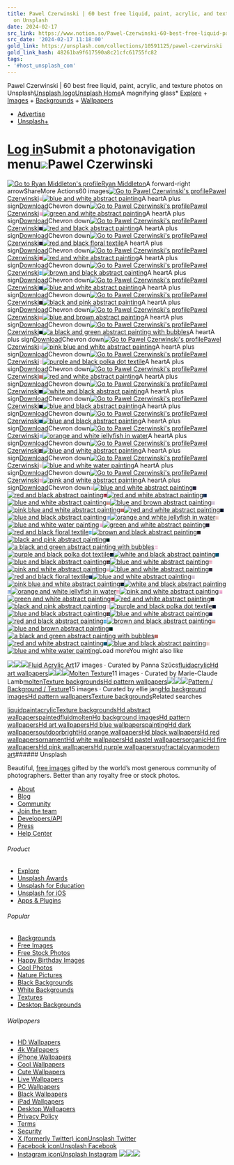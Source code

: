 ```yaml
---
title: Pawel Czerwinski | 60 best free liquid, paint, acrylic, and texture photos
  on Unsplash
date: 2024-02-17
src_link: https://www.notion.so/Pawel-Czerwinski-60-best-free-liquid-paint-acrylic-and-texture-photos-on-Unsplash-d96b00b95d4d45e19c4bcfad368bc898
src_date: '2024-02-17 11:18:00'
gold_link: https://unsplash.com/collections/10591125/pawel-czerwinski
gold_link_hash: 48261ba9f617590a8c21cfc61755fc82
tags:
- '#host_unsplash_com'
---
```



Pawel Czerwinski | 60 best free liquid, paint, acrylic, and texture photos on Unsplash[Unsplash logoUnsplash Home](/ "Home — Unsplash")A magnifying glass* [Explore](/explore)
	+ [Images](/images)
	+ [Backgrounds](/backgrounds)
	+ [Wallpapers](/wallpapers)
* [Advertise](/advertise)
* [Unsplash+](/plus)

[Log in](/login?referrer=%2Fcollections%2F10591125%2Fpawel-czerwinski)Submit a photonavigation menu![](https://images.unsplash.com/photo-1579792727435-27b17f6ae234?h=500&w=1600&auto=format&fit=crop&q=60&ixlib=rb-4.0.3)Pawel Czerwinski
================

[![Go to Ryan Middleton's profile](https://images.unsplash.com/profile-1633230320996-d7808aaa7a02image?bg=fff&crop=faces&h=32&w=32&auto=format&fit=crop&q=60&ixlib=rb-4.0.3)](/@ryansc0tt/collections)[Ryan Middleton](/@ryansc0tt/collections)A forward-right arrowShareMore Actions60 images[![Go to Pawel Czerwinski's profile](https://images.unsplash.com/profile-1592328433409-d9ce8a5333eaimage?bg=fff&crop=faces&h=32&w=32&auto=format&fit=crop&q=60&ixlib=rb-4.0.3)](/@pawel_czerwinski)[Pawel Czerwinski](/@pawel_czerwinski)[![](data:image/bmp;base64,Qk32BAAAAAAAADYAAAAoAAAACAAAAAgAAAABABgAAAAAAMAAAAATCwAAEwsAAAAAAAAAAAAAycLiwr3ksLHqnKPyjpv4jJz8j6H9kqb71MnNzMPTt7PgoKTtl6H1m6b3oq31prDz4dKy2Mq9wLjTqqrmpKrvrbPvtrvsu73p69qi4tKvzMHIt7Tes7bovcDox8fky8jh8OCn6Nmw18vEx8HXw8Lgycri0M/g1NDd8OO67N++4NbG1c/R0M7a0dHf1dTf2NTd7+TN7eLM597L39nO2dbW1tXd1tXg2Nbg7uTU7ePR6eDN49zN3NnU19bd1tbh2Nbh)![blue and white abstract painting](https://images.unsplash.com/photo-1579792727435-27b17f6ae234?q=80&w=1000&auto=format&fit=crop&ixlib=rb-4.0.3&ixid=M3wxMjA3fDB8MHxjb2xsZWN0aW9uLXBhZ2V8MXwxMDU5MTEyNXx8ZW58MHx8fHx8)](/photos/blue-and-white-abstract-painting-jbSd3DCS_ig "blue and white abstract painting")A heartA plus sign[Download](https://unsplash.com/photos/jbSd3DCS_ig/download?force=true "Download this image")Chevron down[![Go to Pawel Czerwinski's profile](https://images.unsplash.com/profile-1592328433409-d9ce8a5333eaimage?bg=fff&crop=faces&h=32&w=32&auto=format&fit=crop&q=60&ixlib=rb-4.0.3)](/@pawel_czerwinski)[Pawel Czerwinski](/@pawel_czerwinski)[![](data:image/bmp;base64,Qk32BAAAAAAAADYAAAAoAAAACAAAAAgAAAABABgAAAAAAMAAAAATCwAAEwsAAAAAAAAAAAAA5M764Mf117brzaflyaPnyabpzKjlzqXb5tP84sv32bfsz6XlyqDmyqTpzKfnzqTg6dj+5c7527ju0aTmzJ7nzKPqzqfrzqXn69r/59H73brx06bpz6Hpz6bt0Krv0Kjt69j/59D73r3z1azt0qjt0q7x07Hy0q/x69T+58773r/11rTx1LLy1bb11rj11rbz6s/85sv63sH217r11rr217342b732bv06c385sr63sL317321r332MD52sD42r30)![green and white abstract painting](https://images.unsplash.com/photo-1579792752798-88d19b32c7bd?q=80&w=1000&auto=format&fit=crop&ixlib=rb-4.0.3&ixid=M3wxMjA3fDB8MHxjb2xsZWN0aW9uLXBhZ2V8MnwxMDU5MTEyNXx8ZW58MHx8fHx8)](/photos/green-and-white-abstract-painting-wH-9lK1Re2s "green and white abstract painting")A heartA plus sign[Download](https://unsplash.com/photos/wH-9lK1Re2s/download?ixid=M3wxMjA3fDB8MXxjb2xsZWN0aW9ufDJ8MTA1OTExMjV8fHx8fDJ8fDE3MTU1MTQxOTd8&force=true "Download this image")Chevron down[![Go to Pawel Czerwinski's profile](https://images.unsplash.com/profile-1592328433409-d9ce8a5333eaimage?bg=fff&crop=faces&h=32&w=32&auto=format&fit=crop&q=60&ixlib=rb-4.0.3)](/@pawel_czerwinski)[Pawel Czerwinski](/@pawel_czerwinski)[![](data:image/bmp;base64,Qk32BAAAAAAAADYAAAAoAAAACAAAAAgAAAABABgAAAAAAMAAAAATCwAAEwsAAAAAAAAAAAAAUy8rUjAvUDE2TTA5SS41RiouRSknRSomTywmTy0pTy8wTC81Ryw1RCkxQykqRiskSyggSyoiTC0oSS0wRSs1QSg1QiguRiskSCYeSCcdSCogRiopQik0Pyc4QSgyRSolRyYhRycdRScZQicjPyczPic6QCg2RCooSSgnRyciQiUXPiQfPSUxPyc7QSg5QiktSystSCgmQCQYOyEcOyQvPyc7QSk7QSgwTCwvSCkoPyMYOSAbOyMvQCg7Qik7QCcx)![red and black abstract painting](https://images.unsplash.com/photo-1579792762757-899b4d2aaa41?q=80&w=1000&auto=format&fit=crop&ixlib=rb-4.0.3&ixid=M3wxMjA3fDB8MHxjb2xsZWN0aW9uLXBhZ2V8M3wxMDU5MTEyNXx8ZW58MHx8fHx8)](/photos/red-and-black-abstract-painting-sfs4Dr8R4o8 "red and black abstract painting")A heartA plus sign[Download](https://unsplash.com/photos/sfs4Dr8R4o8/download?ixid=M3wxMjA3fDB8MXxjb2xsZWN0aW9ufDN8MTA1OTExMjV8fHx8fDJ8fDE3MTU1MTQxOTd8&force=true "Download this image")Chevron down[![Go to Pawel Czerwinski's profile](https://images.unsplash.com/profile-1592328433409-d9ce8a5333eaimage?bg=fff&crop=faces&h=32&w=32&auto=format&fit=crop&q=60&ixlib=rb-4.0.3)](/@pawel_czerwinski)[Pawel Czerwinski](/@pawel_czerwinski)[![](data:image/bmp;base64,Qk32BAAAAAAAADYAAAAoAAAACAAAAAgAAAABABgAAAAAAMAAAAATCwAAEwsAAAAAAAAAAAAAQSkkPygkPCYmOiUqOycuPCkxPSkxPigwQysqQiopPygoPScpPSkuPyoyQCszPyoyRSwvRCstQSoqQCkqQCouQSwzQSw1QCs0RS0yRCwwQiorQCoqQCsvQSw0QSw2QCs1QysyQiswQCksPikrPikwPys1Pys3Pio2QCkvPygtPCcsOiYtOicxOyg1Oyg2Oyg1PScrPCYrOCQrNiMuNSQyNyU1OCY1OCY0PCYqOiUqNyMrNCIuMyMyNSQ1NiU1NyUz)![red and black floral textile](https://images.unsplash.com/photo-1580508187276-79074263deb6?q=80&w=1000&auto=format&fit=crop&ixlib=rb-4.0.3&ixid=M3wxMjA3fDB8MHxjb2xsZWN0aW9uLXBhZ2V8NHwxMDU5MTEyNXx8ZW58MHx8fHx8)](/photos/red-and-black-floral-textile-SfkW7ufV6yo "red and black floral textile")A heartA plus sign[Download](https://unsplash.com/photos/SfkW7ufV6yo/download?ixid=M3wxMjA3fDB8MXxjb2xsZWN0aW9ufDR8MTA1OTExMjV8fHx8fDJ8fDE3MTU1MTQxOTd8&force=true "Download this image")Chevron down[![Go to Pawel Czerwinski's profile](https://images.unsplash.com/profile-1592328433409-d9ce8a5333eaimage?bg=fff&crop=faces&h=32&w=32&auto=format&fit=crop&q=60&ixlib=rb-4.0.3)](/@pawel_czerwinski)[Pawel Czerwinski](/@pawel_czerwinski)[![](data:image/bmp;base64,Qk32BAAAAAAAADYAAAAoAAAACAAAAAgAAAABABgAAAAAAMAAAAATCwAAEwsAAAAAAAAAAAAAfXC4eWq3b121ZVKyZFKyaVm1cF+7dGLBhHe4fnC3b2CzYlKwYVKxaVu1cWG7dWLAiXy5gXS2bmCxXU+tXE+vZ1q0cWG5dGG9in25gXS1al2uVUmpVEmqYVawbF21b1y4hXe5e261YlarSj6kSD6jV02oY1WuZlSye2y5cWK0WEqpPS+eOi6bSj6fVkimWEercWC5Z1e0Tj2oMR2aLBmUPS6XSTqfSzulbFq5Y1G0SjinLBKZJguSNyaUQzScRTaj)![red and white abstract painting](https://images.unsplash.com/photo-1580508198567-bf87adb89c9c?q=80&w=1000&auto=format&fit=crop&ixlib=rb-4.0.3&ixid=M3wxMjA3fDB8MHxjb2xsZWN0aW9uLXBhZ2V8NXwxMDU5MTEyNXx8ZW58MHx8fHx8)](/photos/red-and-white-abstract-painting-yGHAdvBkBRA "red and white abstract painting")A heartA plus sign[Download](https://unsplash.com/photos/yGHAdvBkBRA/download?ixid=M3wxMjA3fDB8MXxjb2xsZWN0aW9ufDV8MTA1OTExMjV8fHx8fDJ8fDE3MTU1MTQxOTd8&force=true "Download this image")Chevron down[![Go to Pawel Czerwinski's profile](https://images.unsplash.com/profile-1592328433409-d9ce8a5333eaimage?bg=fff&crop=faces&h=32&w=32&auto=format&fit=crop&q=60&ixlib=rb-4.0.3)](/@pawel_czerwinski)[Pawel Czerwinski](/@pawel_czerwinski)[![](data:image/bmp;base64,Qk32BAAAAAAAADYAAAAoAAAACAAAAAgAAAABABgAAAAAAMAAAAATCwAAEwsAAAAAAAAAAAAA36lN3qdA3KMX3aUA4a065bll6MKA6MiO4bRu4LJm37BW37FP47hh58N96cyV6tKj5L+G476B4bx24r1w5cN86cyS7NWn7Nu25sWS5cSN48GD5MJ+58iH69Gb7dqw7t++6MSP58KK5L9+5L9558WD68+Y7tit7t286b+B57x65LZs47Zl5r1y68iL7dGi7taw6bhv57Rm461R4qtH5bRc6sF77cqU7c6i6bVn57Fc46hC4qc05bBQ6r1z7ceN7cub)![brown and black abstract painting](https://images.unsplash.com/photo-1580508256936-6dff3a9978fc?q=80&w=1000&auto=format&fit=crop&ixlib=rb-4.0.3&ixid=M3wxMjA3fDB8MHxjb2xsZWN0aW9uLXBhZ2V8NnwxMDU5MTEyNXx8ZW58MHx8fHx8)](/photos/brown-and-black-abstract-painting-LeMgiLA4w-0 "brown and black abstract painting")A heartA plus sign[Download](https://unsplash.com/photos/LeMgiLA4w-0/download?ixid=M3wxMjA3fDB8MXxjb2xsZWN0aW9ufDZ8MTA1OTExMjV8fHx8fDJ8fDE3MTU1MTQxOTd8&force=true "Download this image")Chevron down[![Go to Pawel Czerwinski's profile](https://images.unsplash.com/profile-1592328433409-d9ce8a5333eaimage?bg=fff&crop=faces&h=32&w=32&auto=format&fit=crop&q=60&ixlib=rb-4.0.3)](/@pawel_czerwinski)[Pawel Czerwinski](/@pawel_czerwinski)[![](data:image/bmp;base64,Qk32BAAAAAAAADYAAAAoAAAACAAAAAgAAAABABgAAAAAAMAAAAATCwAAEwsAAAAAAAAAAAAAXDMOXzcXZDwhYzwiXDQWVCoAUykAWTATXTQPYDgXZT0hZT0hXjUWVisAVCoAWTATXjQRYTgYZj0hZj0iYDYXWC0DVisBWjETXTQSYDgZZj0hZz4iYTcZWS8IVywGWTETWzMTXjcZZD0hZj4jYTgbWjANVy0KWDATVzETWzUZYTshZD0jYDgdWTASVi0NVy8TVDATWDQZXzoiYjwkXjgeWDAVVS0PVi4TUy8TVzMZXjoiYTwkXTcfWDAVVC0QVS4T)![blue and white abstract painting](https://images.unsplash.com/photo-1581084121296-8b65c4f80452?q=80&w=1000&auto=format&fit=crop&ixlib=rb-4.0.3&ixid=M3wxMjA3fDB8MHxjb2xsZWN0aW9uLXBhZ2V8N3wxMDU5MTEyNXx8ZW58MHx8fHx8)](/photos/blue-and-white-abstract-painting-4x3VAM19wDA "blue and white abstract painting")A heartA plus sign[Download](https://unsplash.com/photos/4x3VAM19wDA/download?ixid=M3wxMjA3fDB8MXxjb2xsZWN0aW9ufDd8MTA1OTExMjV8fHx8fDJ8fDE3MTU1MTQxOTd8&force=true "Download this image")Chevron down[![Go to Pawel Czerwinski's profile](https://images.unsplash.com/profile-1592328433409-d9ce8a5333eaimage?bg=fff&crop=faces&h=32&w=32&auto=format&fit=crop&q=60&ixlib=rb-4.0.3)](/@pawel_czerwinski)[Pawel Czerwinski](/@pawel_czerwinski)[![](data:image/bmp;base64,Qk32BAAAAAAAADYAAAAoAAAACAAAAAgAAAABABgAAAAAAMAAAAATCwAAEwsAAAAAAAAAAAAAIh4iJyMmLysuMSwxLCcuIx8nHx0iIiIiJiImKiYpMSwvMy4yLyoxKCQsJiMoKCcoKSYqLCksMi4wNC8zMSsyLScwKyguLiwtKicrLCksMS0vMi0xMCoxLScwLiowMTAwJyQoKScpLSorLSksKyYsKSQsLSkuMjEwIR8jJCEkJyUlJiQkIh4jIR0jKCUoMTAuGxkcHRweIR8fHx0dFxYYFhUYIyEiMC4sFxYZGxkbHh0dGxsaERISEBESIB8fLy0r)![black and pink abstract painting](https://images.unsplash.com/photo-1581084349663-7ab88c58d362?q=80&w=1000&auto=format&fit=crop&ixlib=rb-4.0.3&ixid=M3wxMjA3fDB8MHxjb2xsZWN0aW9uLXBhZ2V8OHwxMDU5MTEyNXx8ZW58MHx8fHx8)](/photos/black-and-pink-abstract-painting-f_sUgtC7lV0 "black and pink abstract painting")A heartA plus sign[Download](https://unsplash.com/photos/f_sUgtC7lV0/download?ixid=M3wxMjA3fDB8MXxjb2xsZWN0aW9ufDh8MTA1OTExMjV8fHx8fDJ8fDE3MTU1MTQxOTd8&force=true "Download this image")Chevron down[![Go to Pawel Czerwinski's profile](https://images.unsplash.com/profile-1592328433409-d9ce8a5333eaimage?bg=fff&crop=faces&h=32&w=32&auto=format&fit=crop&q=60&ixlib=rb-4.0.3)](/@pawel_czerwinski)[Pawel Czerwinski](/@pawel_czerwinski)[![](data:image/bmp;base64,Qk32BAAAAAAAADYAAAAoAAAACAAAAAgAAAABABgAAAAAAMAAAAATCwAAEwsAAAAAAAAAAAAAYXnaZHvZbIHWdonTf4/SgpHTgI7Ue4nVXXnhZH7fc4jbf5HYhZXYhZTZg5HZgY/ZXnznaoTkf5LejZzakZ3ajprcjJfcjZjbaoPneIzkkJ3coKjWo6fVnqLXm6DZnKLZfY3hi5bcpKjStLLIt7HFsavJranPrq3SkJfVnZ/QtbDCxbqzybqtxLSyv7O+vrbInp7KqqbEwbay0cCe1cCU0Luby7muyby+o6DFrqi+xbis1cGV2cKJ1b2Rz7unzL66)![blue and brown abstract painting](https://images.unsplash.com/photo-1581084337373-9913699f9e7e?q=80&w=1000&auto=format&fit=crop&ixlib=rb-4.0.3&ixid=M3wxMjA3fDB8MHxjb2xsZWN0aW9uLXBhZ2V8OXwxMDU5MTEyNXx8ZW58MHx8fHx8)](/photos/blue-and-brown-abstract-painting-VZJJbJX1qc0 "blue and brown abstract painting")A heartA plus sign[Download](https://unsplash.com/photos/VZJJbJX1qc0/download?ixid=M3wxMjA3fDB8MXxjb2xsZWN0aW9ufDl8MTA1OTExMjV8fHx8fDJ8fDE3MTU1MTQxOTd8&force=true "Download this image")Chevron down[![Go to Pawel Czerwinski's profile](https://images.unsplash.com/profile-1592328433409-d9ce8a5333eaimage?bg=fff&crop=faces&h=32&w=32&auto=format&fit=crop&q=60&ixlib=rb-4.0.3)](/@pawel_czerwinski)[Pawel Czerwinski](/@pawel_czerwinski)[![](data:image/bmp;base64,Qk32BAAAAAAAADYAAAAoAAAACAAAAAgAAAABABgAAAAAAMAAAAATCwAAEwsAAAAAAAAAAAAAOz8ROj4RNjoQMDUOKC8KJCwIJS0JKTAMMzUPMTMOLC8NJikLHyQHGyIGHCMHHyYLKCgLJiULHyAJGBkGExYDEhYDExgGFBkIIiAIHx0HGBcFERABDg8AERMBFBcFFhkHJiYHJCQGICADGxwAGRwAHB8BICQFJCcIMDIILzEHLTAFKi0CJysBKC0DLjIHMzgKODwJODwINzsHNDkFMTYEMTcFNz0IPkMLOz8JOz8JOj8INz0GNDoFNDsGOkAJQUcM)![a black and green abstract painting with bubbles](https://images.unsplash.com/photo-1581985377113-230c76371627?q=80&w=1000&auto=format&fit=crop&ixlib=rb-4.0.3&ixid=M3wxMjA3fDB8MHxjb2xsZWN0aW9uLXBhZ2V8MTB8MTA1OTExMjV8fGVufDB8fHx8fA%3D%3D)](/photos/a-black-and-green-abstract-painting-with-bubbles-XaiP_NLrtoM "a black and green abstract painting with bubbles")A heartA plus sign[Download](https://unsplash.com/photos/XaiP_NLrtoM/download?ixid=M3wxMjA3fDB8MXxjb2xsZWN0aW9ufDEwfDEwNTkxMTI1fHx8fHwyfHwxNzE1NTE0MTk3fA&force=true "Download this image")Chevron down[![Go to Pawel Czerwinski's profile](https://images.unsplash.com/profile-1592328433409-d9ce8a5333eaimage?bg=fff&crop=faces&h=32&w=32&auto=format&fit=crop&q=60&ixlib=rb-4.0.3)](/@pawel_czerwinski)[Pawel Czerwinski](/@pawel_czerwinski)[![](data:image/bmp;base64,Qk32BAAAAAAAADYAAAAoAAAACAAAAAgAAAABABgAAAAAAMAAAAATCwAAEwsAAAAAAAAAAAAA4crS3sfP2b/K1LrI07rK1r/Q2sTT3cbU4crT38fR2cLN1LzL07vN1r7R2sTV3snX4crU38jT2sTR1b/Q1LzQ1r7T28XX38za4crV38nV2sfU1sLT1L7T18DV28fZ4M/d4MrW38rW2sjV1sXU1cHU2MLW3Mna4NHe4MzY3svX2snW18bU1sXU2MbX3cva4NHd383Z3czY2snV18fU18fU2cnX3c3a4NHc383Z3czY2snV18fT18jU2crW3c7a4NHc)![pink blue and white abstract painting](https://images.unsplash.com/photo-1581985497057-c749e6261a6d?q=80&w=1000&auto=format&fit=crop&ixlib=rb-4.0.3&ixid=M3wxMjA3fDB8MHxjb2xsZWN0aW9uLXBhZ2V8MTF8MTA1OTExMjV8fGVufDB8fHx8fA%3D%3D)](/photos/pink-blue-and-white-abstract-painting-s6Nn0Q_ARWs "pink blue and white abstract painting")A heartA plus sign[Download](https://unsplash.com/photos/s6Nn0Q_ARWs/download?ixid=M3wxMjA3fDB8MXxjb2xsZWN0aW9ufDExfDEwNTkxMTI1fHx8fHwyfHwxNzE1NTE0MTk3fA&force=true "Download this image")Chevron down[![Go to Pawel Czerwinski's profile](https://images.unsplash.com/profile-1592328433409-d9ce8a5333eaimage?bg=fff&crop=faces&h=32&w=32&auto=format&fit=crop&q=60&ixlib=rb-4.0.3)](/@pawel_czerwinski)[Pawel Czerwinski](/@pawel_czerwinski)[![](data:image/bmp;base64,Qk32BAAAAAAAADYAAAAoAAAACAAAAAgAAAABABgAAAAAAMAAAAATCwAAEwsAAAAAAAAAAAAA79b868/647743LH227H237n347745b/48+T8797659H44cf24Mb25Mz36NL46tP49vD88+z77OL45tr25tr26d/37eP47+X4+PT89fH77un46eP26OT27Oj38Oz48u359u398+r77OP559/35+H26+b47un58On58d797tr86NP549D349T359r46tz57Nv67c396sn848H637/438X348z45s756Mv668b+6ML84rr63bf43r744cb45cf55sP6)![purple and black polka dot textile](https://images.unsplash.com/photo-1582721679043-5cb06f0478a7?q=80&w=1000&auto=format&fit=crop&ixlib=rb-4.0.3&ixid=M3wxMjA3fDB8MHxjb2xsZWN0aW9uLXBhZ2V8MTJ8MTA1OTExMjV8fGVufDB8fHx8fA%3D%3D)](/photos/purple-and-black-polka-dot-textile-G6JJR0TO9Vg "purple and black polka dot textile")A heartA plus sign[Download](https://unsplash.com/photos/G6JJR0TO9Vg/download?ixid=M3wxMjA3fDB8MXxjb2xsZWN0aW9ufDEyfDEwNTkxMTI1fHx8fHwyfHwxNzE1NTE0MTk3fA&force=true "Download this image")Chevron down[![Go to Pawel Czerwinski's profile](https://images.unsplash.com/profile-1592328433409-d9ce8a5333eaimage?bg=fff&crop=faces&h=32&w=32&auto=format&fit=crop&q=60&ixlib=rb-4.0.3)](/@pawel_czerwinski)[Pawel Czerwinski](/@pawel_czerwinski)[![](data:image/bmp;base64,Qk32BAAAAAAAADYAAAAoAAAACAAAAAgAAAABABgAAAAAAMAAAAATCwAAEwsAAAAAAAAAAAAAXFmsYF+uam+ydoC2fom2eoSyZm6rRUujXVuxX1+zZWq3cHq7eoW8eIK5Zm6zRUusXly1XV63X2W7anPAdYDCd4G/Zm+6Rk21Xl63XF25XGK9Zm/Cc33Edn/DZ2+/SE+7XV60XF62XGK7Zm+/c3zCdX7BZ2+/SlK8XF2vXF6xYGW1anK6dX68dn+8Z3C7TFW6WlyqXF+sY2mwb3a0eIC2d3+3Z3C3Tle3WVuoXF+pZWqucXiyeYG0d3+0aHC1T1i1)![red and white abstract painting](https://images.unsplash.com/photo-1582721701447-139046b142ad?q=80&w=1000&auto=format&fit=crop&ixlib=rb-4.0.3&ixid=M3wxMjA3fDB8MHxjb2xsZWN0aW9uLXBhZ2V8MTN8MTA1OTExMjV8fGVufDB8fHx8fA%3D%3D)](/photos/red-and-white-abstract-painting-2Sph8IbCgnU "red and white abstract painting")A heartA plus sign[Download](https://unsplash.com/photos/2Sph8IbCgnU/download?ixid=M3wxMjA3fDB8MXxjb2xsZWN0aW9ufDEzfDEwNTkxMTI1fHx8fHwyfHwxNzE1NTE0MTk3fA&force=true "Download this image")Chevron down[![Go to Pawel Czerwinski's profile](https://images.unsplash.com/profile-1592328433409-d9ce8a5333eaimage?bg=fff&crop=faces&h=32&w=32&auto=format&fit=crop&q=60&ixlib=rb-4.0.3)](/@pawel_czerwinski)[Pawel Czerwinski](/@pawel_czerwinski)[![](data:image/bmp;base64,Qk32BAAAAAAAADYAAAAoAAAACAAAAAgAAAABABgAAAAAAMAAAAATCwAAEwsAAAAAAAAAAAAAMR8QLx8QLx8ROyYSTTEUXTwZZkQfaUkkNyUSMyMSLiASOScTTjQVX0AaZkYgZkgkOykTNCUTKx8RNSYSTTYVX0IbZEYgYUUjOSgSMSQRIxwPLSIPRzMTWT8ZXUIeWD4hLiIOJR0NEhQKHxoJOyoOTTYVUDgZSjQcFhMHCA4FAAIAAAoAJhoEOCUMPCgSNyUVAAAAAAAAAAAAAAAAAAAAHQkAJBEJIxQNAAAAAAAAAAAAAAAAAAAAAgAAFAADFwcK)![white and black abstract painting](https://images.unsplash.com/photo-1582721719415-672dab4c1640?q=80&w=1000&auto=format&fit=crop&ixlib=rb-4.0.3&ixid=M3wxMjA3fDB8MHxjb2xsZWN0aW9uLXBhZ2V8MTR8MTA1OTExMjV8fGVufDB8fHx8fA%3D%3D)](/photos/white-and-black-abstract-painting-U8mPEXC-l2E "white and black abstract painting")A heartA plus sign[Download](https://unsplash.com/photos/U8mPEXC-l2E/download?ixid=M3wxMjA3fDB8MXxjb2xsZWN0aW9ufDE0fDEwNTkxMTI1fHx8fHwyfHwxNzE1NTE0MTk3fA&force=true "Download this image")Chevron down[![Go to Pawel Czerwinski's profile](https://images.unsplash.com/profile-1592328433409-d9ce8a5333eaimage?bg=fff&crop=faces&h=32&w=32&auto=format&fit=crop&q=60&ixlib=rb-4.0.3)](/@pawel_czerwinski)[Pawel Czerwinski](/@pawel_czerwinski)[![](data:image/bmp;base64,Qk32BAAAAAAAADYAAAAoAAAACAAAAAgAAAABABgAAAAAAMAAAAATCwAAEwsAAAAAAAAAAAAAEgkADAcAAAMABgMAGAgAIw0AJQ8AIQ8AFwoAFAgAEAYAFgcAIgsALBAAMBMALxQAHAoAGwkAGggAIAoAKg4AMxMAOBYBOhgBIAsAHwoAHwoAJQwALhAANxUBPBgBPhkCIQwAIAsAIAoAJAwALRAANhQBOhcBOxgCIQwAHwsAHAoAIAsAKQ4AMRIBMxQBMhUAIA0BHQsAGAkAGgkAJAwAKxABKxEBJhAAIA0BHAsAFQkAFwgAIQwAKA8BJxAAIA8A)![blue and black abstract painting](https://images.unsplash.com/photo-1583443965608-57b6bc3198e7?q=80&w=1000&auto=format&fit=crop&ixlib=rb-4.0.3&ixid=M3wxMjA3fDB8MHxjb2xsZWN0aW9uLXBhZ2V8MTV8MTA1OTExMjV8fGVufDB8fHx8fA%3D%3D)](/photos/blue-and-black-abstract-painting-bzl3zUsMb7c "blue and black abstract painting")A heartA plus sign[Download](https://unsplash.com/photos/bzl3zUsMb7c/download?ixid=M3wxMjA3fDB8MXxjb2xsZWN0aW9ufDE1fDEwNTkxMTI1fHx8fHwyfHwxNzE1NTE0MTk3fA&force=true "Download this image")Chevron down[![Go to Pawel Czerwinski's profile](https://images.unsplash.com/profile-1592328433409-d9ce8a5333eaimage?bg=fff&crop=faces&h=32&w=32&auto=format&fit=crop&q=60&ixlib=rb-4.0.3)](/@pawel_czerwinski)[Pawel Czerwinski](/@pawel_czerwinski)[![](data:image/bmp;base64,Qk32BAAAAAAAADYAAAAoAAAACAAAAAgAAAABABgAAAAAAMAAAAATCwAAEwsAAAAAAAAAAAAAjG0Qh2oVemEda1ciY1EjaFMhdVsdgGIahWgMgGQPc1oVaVMaalMcc1gceFwbelwafmEFeFwGbFMIaU8MclYRe1wVelwYcVUZeFsAdFcAbVAAblAAeFcCflwNd1cUZksXd1kAdlgAdlUAeFYAe1gAeFcHbE8PWkITeVoBfVwAg14AhF4AfFgAbE0GW0ILUDoNfV0Gg2AGjmYFjGQGe1cHX0MHSTUHSTQGfl4IhmIIkWkJj2YKelYKWD4IQS4GRjID)![blue and black abstract painting](https://images.unsplash.com/photo-1583444058189-275f9039e32d?q=80&w=1000&auto=format&fit=crop&ixlib=rb-4.0.3&ixid=M3wxMjA3fDB8MHxjb2xsZWN0aW9uLXBhZ2V8MTZ8MTA1OTExMjV8fGVufDB8fHx8fA%3D%3D)](/photos/blue-and-black-abstract-painting-SrQqwr2Z5No "blue and black abstract painting")A heartA plus sign[Download](https://unsplash.com/photos/SrQqwr2Z5No/download?ixid=M3wxMjA3fDB8MXxjb2xsZWN0aW9ufDE2fDEwNTkxMTI1fHx8fHwyfHwxNzE1NTE0MTk3fA&force=true "Download this image")Chevron down[![Go to Pawel Czerwinski's profile](https://images.unsplash.com/profile-1592328433409-d9ce8a5333eaimage?bg=fff&crop=faces&h=32&w=32&auto=format&fit=crop&q=60&ixlib=rb-4.0.3)](/@pawel_czerwinski)[Pawel Czerwinski](/@pawel_czerwinski)[![](data:image/bmp;base64,Qk32BAAAAAAAADYAAAAoAAAACAAAAAgAAAABABgAAAAAAMAAAAATCwAAEwsAAAAAAAAAAAAA6My/6Mi257+j57uW6L6b6cao6syw6s2x7dTG7NC+6sWs6r6b676Z7MWi7cur7c6w79zP7tfH7Mu068Cf7L2V7sKZ78ml782u7eDY7NrQ6sy66b2f6riP7L2R7sSe7sqp5N7g5NfW48e747ea5bGH57aL6b6Y6sSi19fm2NDa2b242q2S3Kl/3rCH4biU47ybytDqzMjbz7S006SJ1aF516qG2rKT3bWVxc3rx8TczLGzz6CG0p531KiG17CS27OS)![orange and white jellyfish in water](https://images.unsplash.com/photo-1583444124847-727ab759271f?q=80&w=1000&auto=format&fit=crop&ixlib=rb-4.0.3&ixid=M3wxMjA3fDB8MHxjb2xsZWN0aW9uLXBhZ2V8MTd8MTA1OTExMjV8fGVufDB8fHx8fA%3D%3D)](/photos/orange-and-white-jellyfish-in-water-9wAj7tkzdH4 "orange and white jellyfish in water")A heartA plus sign[Download](https://unsplash.com/photos/9wAj7tkzdH4/download?ixid=M3wxMjA3fDB8MXxjb2xsZWN0aW9ufDE3fDEwNTkxMTI1fHx8fHwyfHwxNzE1NTE0MTk3fA&force=true "Download this image")Chevron down[![Go to Pawel Czerwinski's profile](https://images.unsplash.com/profile-1592328433409-d9ce8a5333eaimage?bg=fff&crop=faces&h=32&w=32&auto=format&fit=crop&q=60&ixlib=rb-4.0.3)](/@pawel_czerwinski)[Pawel Czerwinski](/@pawel_czerwinski)[![](data:image/bmp;base64,Qk32BAAAAAAAADYAAAAoAAAACAAAAAgAAAABABgAAAAAAMAAAAATCwAAEwsAAAAAAAAAAAAACwAAAAAKACBJMzhXVUdKZE0jXUkARUEGMRYAKx4yKzFZSUhoaFpfeGNJdGI4YVo7RC0uPzBHPj1nV1R1dmlxiHRghXRUdW1TSzQ+RTVRQkBtWlZ7em13jHppi3tefHNbRi9CPjBSNjhqTk52cGVyhHJkg3NYdGxWNh89KB5MCiRhMDpqWVFjb15Sbl9EXlhDGwA2AABDAABVABtbOjVPVUI3VEMjPjwlAAAyAAA+AABQAABTJSNFRzInRjMAKisI)![blue and white abstract painting](https://images.unsplash.com/photo-1583444158028-30e0ec557cac?q=80&w=1000&auto=format&fit=crop&ixlib=rb-4.0.3&ixid=M3wxMjA3fDB8MHxjb2xsZWN0aW9uLXBhZ2V8MTh8MTA1OTExMjV8fGVufDB8fHx8fA%3D%3D)](/photos/blue-and-white-abstract-painting-l2daXNo7LNQ "blue and white abstract painting")A heartA plus sign[Download](https://unsplash.com/photos/l2daXNo7LNQ/download?ixid=M3wxMjA3fDB8MXxjb2xsZWN0aW9ufDE4fDEwNTkxMTI1fHx8fHwyfHwxNzE1NTE0MTk3fA&force=true "Download this image")Chevron down[![Go to Pawel Czerwinski's profile](https://images.unsplash.com/profile-1592328433409-d9ce8a5333eaimage?bg=fff&crop=faces&h=32&w=32&auto=format&fit=crop&q=60&ixlib=rb-4.0.3)](/@pawel_czerwinski)[Pawel Czerwinski](/@pawel_czerwinski)[![](data:image/bmp;base64,Qk32BAAAAAAAADYAAAAoAAAACAAAAAgAAAABABgAAAAAAMAAAAATCwAAEwsAAAAAAAAAAAAAyc/pxcvpvcTpvsTpyM7q0tft0djyydP30NTpys/pwMbovcTmxszl0tbn1trt09jz1tjr0NPqw8nnvsTjxcrg0tXi29zo3d7v19ns0dTqxsrmwMXhxcre0tXg3d7n4uLt0tbtztLrx8vnw8jjyM3i0tbl3N7q4uPwyc/tyM3sxsvox8vmzNHo09js2d7x3OH0wMjuwcjsxcrpys7pz9Tt09rz1d331t75vMbuvsbsxMnqy8/r0Nbw09v209361N37)![blue and white water painting](https://images.unsplash.com/photo-1584303433715-30a5c6bd1af2?q=80&w=1000&auto=format&fit=crop&ixlib=rb-4.0.3&ixid=M3wxMjA3fDB8MHxjb2xsZWN0aW9uLXBhZ2V8MTl8MTA1OTExMjV8fGVufDB8fHx8fA%3D%3D)](/photos/blue-and-white-water-painting-w02nJUeobNQ "blue and white water painting")A heartA plus sign[Download](https://unsplash.com/photos/w02nJUeobNQ/download?ixid=M3wxMjA3fDB8MXxjb2xsZWN0aW9ufDE5fDEwNTkxMTI1fHx8fHwyfHwxNzE1NTE0MTk3fA&force=true "Download this image")Chevron down[![Go to Pawel Czerwinski's profile](https://images.unsplash.com/profile-1592328433409-d9ce8a5333eaimage?bg=fff&crop=faces&h=32&w=32&auto=format&fit=crop&q=60&ixlib=rb-4.0.3)](/@pawel_czerwinski)[Pawel Czerwinski](/@pawel_czerwinski)[![](data:image/bmp;base64,Qk32BAAAAAAAADYAAAAoAAAACAAAAAgAAAABABgAAAAAAMAAAAATCwAAEwsAAAAAAAAAAAAA0cL20MD2zb32zLv3zbz3z7/20cTx08ft1cjv1Mbu0cPuz8Dvz8Dw0cPv1Mjr1svm2Mzn18rm1Mbm0cPo0cPp0sbo1crk2M7e1snk1cjk0sPkz8Dlz8Hm0sTk1cng183azr/pzL3pybnoyLfpyrnozr7m0cPh0sbcwa3zwKvzvafyvqjxw63vyLXsy7rny7vitZz8tJr8spf7tJn5vKL2w6zyxbHsxLHosJT/r5L/rY/+sJP8uZ75wan0w67vwa3q)![pink and white abstract painting](https://images.unsplash.com/photo-1584303491647-1ee0c6feda18?q=80&w=1000&auto=format&fit=crop&ixlib=rb-4.0.3&ixid=M3wxMjA3fDB8MHxjb2xsZWN0aW9uLXBhZ2V8MjB8MTA1OTExMjV8fGVufDB8fHx8fA%3D%3D)](/photos/pink-and-white-abstract-painting-_pWxhp7UHmM "pink and white abstract painting")A heartA plus sign[Download](https://unsplash.com/photos/_pWxhp7UHmM/download?ixid=M3wxMjA3fDB8MXxjb2xsZWN0aW9ufDIwfDEwNTkxMTI1fHx8fHwyfHwxNzE1NTE0MTk3fA&force=true "Download this image")Chevron down[![](data:image/bmp;base64,Qk32BAAAAAAAADYAAAAoAAAACAAAAAgAAAABABgAAAAAAMAAAAATCwAAEwsAAAAAAAAAAAAAycLiwr3ksLHqnKPyjpv4jJz8j6H9kqb71MnNzMPTt7PgoKTtl6H1m6b3oq31prDz4dKy2Mq9wLjTqqrmpKrvrbPvtrvsu73p69qi4tKvzMHIt7Tes7bovcDox8fky8jh8OCn6Nmw18vEx8HXw8Lgycri0M/g1NDd8OO67N++4NbG1c/R0M7a0dHf1dTf2NTd7+TN7eLM597L39nO2dbW1tXd1tXg2Nbg7uTU7ePR6eDN49zN3NnU19bd1tbh2Nbh)![blue and white abstract painting](https://images.unsplash.com/photo-1579792727435-27b17f6ae234?q=80&w=1000&auto=format&fit=crop&ixlib=rb-4.0.3&ixid=M3wxMjA3fDB8MHxjb2xsZWN0aW9uLXBhZ2V8MXwxMDU5MTEyNXx8ZW58MHx8fHx8)](/photos/blue-and-white-abstract-painting-jbSd3DCS_ig "blue and white abstract painting")[![](data:image/bmp;base64,Qk32BAAAAAAAADYAAAAoAAAACAAAAAgAAAABABgAAAAAAMAAAAATCwAAEwsAAAAAAAAAAAAAUy8rUjAvUDE2TTA5SS41RiouRSknRSomTywmTy0pTy8wTC81Ryw1RCkxQykqRiskSyggSyoiTC0oSS0wRSs1QSg1QiguRiskSCYeSCcdSCogRiopQik0Pyc4QSgyRSolRyYhRycdRScZQicjPyczPic6QCg2RCooSSgnRyciQiUXPiQfPSUxPyc7QSg5QiktSystSCgmQCQYOyEcOyQvPyc7QSk7QSgwTCwvSCkoPyMYOSAbOyMvQCg7Qik7QCcx)![red and black abstract painting](https://images.unsplash.com/photo-1579792762757-899b4d2aaa41?q=80&w=1000&auto=format&fit=crop&ixlib=rb-4.0.3&ixid=M3wxMjA3fDB8MHxjb2xsZWN0aW9uLXBhZ2V8M3wxMDU5MTEyNXx8ZW58MHx8fHx8)](/photos/red-and-black-abstract-painting-sfs4Dr8R4o8 "red and black abstract painting")[![](data:image/bmp;base64,Qk32BAAAAAAAADYAAAAoAAAACAAAAAgAAAABABgAAAAAAMAAAAATCwAAEwsAAAAAAAAAAAAAfXC4eWq3b121ZVKyZFKyaVm1cF+7dGLBhHe4fnC3b2CzYlKwYVKxaVu1cWG7dWLAiXy5gXS2bmCxXU+tXE+vZ1q0cWG5dGG9in25gXS1al2uVUmpVEmqYVawbF21b1y4hXe5e261YlarSj6kSD6jV02oY1WuZlSye2y5cWK0WEqpPS+eOi6bSj6fVkimWEercWC5Z1e0Tj2oMR2aLBmUPS6XSTqfSzulbFq5Y1G0SjinLBKZJguSNyaUQzScRTaj)![red and white abstract painting](https://images.unsplash.com/photo-1580508198567-bf87adb89c9c?q=80&w=1000&auto=format&fit=crop&ixlib=rb-4.0.3&ixid=M3wxMjA3fDB8MHxjb2xsZWN0aW9uLXBhZ2V8NXwxMDU5MTEyNXx8ZW58MHx8fHx8)](/photos/red-and-white-abstract-painting-yGHAdvBkBRA "red and white abstract painting")[![](data:image/bmp;base64,Qk32BAAAAAAAADYAAAAoAAAACAAAAAgAAAABABgAAAAAAMAAAAATCwAAEwsAAAAAAAAAAAAAXDMOXzcXZDwhYzwiXDQWVCoAUykAWTATXTQPYDgXZT0hZT0hXjUWVisAVCoAWTATXjQRYTgYZj0hZj0iYDYXWC0DVisBWjETXTQSYDgZZj0hZz4iYTcZWS8IVywGWTETWzMTXjcZZD0hZj4jYTgbWjANVy0KWDATVzETWzUZYTshZD0jYDgdWTASVi0NVy8TVDATWDQZXzoiYjwkXjgeWDAVVS0PVi4TUy8TVzMZXjoiYTwkXTcfWDAVVC0QVS4T)![blue and white abstract painting](https://images.unsplash.com/photo-1581084121296-8b65c4f80452?q=80&w=1000&auto=format&fit=crop&ixlib=rb-4.0.3&ixid=M3wxMjA3fDB8MHxjb2xsZWN0aW9uLXBhZ2V8N3wxMDU5MTEyNXx8ZW58MHx8fHx8)](/photos/blue-and-white-abstract-painting-4x3VAM19wDA "blue and white abstract painting")[![](data:image/bmp;base64,Qk32BAAAAAAAADYAAAAoAAAACAAAAAgAAAABABgAAAAAAMAAAAATCwAAEwsAAAAAAAAAAAAAYXnaZHvZbIHWdonTf4/SgpHTgI7Ue4nVXXnhZH7fc4jbf5HYhZXYhZTZg5HZgY/ZXnznaoTkf5LejZzakZ3ajprcjJfcjZjbaoPneIzkkJ3coKjWo6fVnqLXm6DZnKLZfY3hi5bcpKjStLLIt7HFsavJranPrq3SkJfVnZ/QtbDCxbqzybqtxLSyv7O+vrbInp7KqqbEwbay0cCe1cCU0Luby7muyby+o6DFrqi+xbis1cGV2cKJ1b2Rz7unzL66)![blue and brown abstract painting](https://images.unsplash.com/photo-1581084337373-9913699f9e7e?q=80&w=1000&auto=format&fit=crop&ixlib=rb-4.0.3&ixid=M3wxMjA3fDB8MHxjb2xsZWN0aW9uLXBhZ2V8OXwxMDU5MTEyNXx8ZW58MHx8fHx8)](/photos/blue-and-brown-abstract-painting-VZJJbJX1qc0 "blue and brown abstract painting")[![](data:image/bmp;base64,Qk32BAAAAAAAADYAAAAoAAAACAAAAAgAAAABABgAAAAAAMAAAAATCwAAEwsAAAAAAAAAAAAA4crS3sfP2b/K1LrI07rK1r/Q2sTT3cbU4crT38fR2cLN1LzL07vN1r7R2sTV3snX4crU38jT2sTR1b/Q1LzQ1r7T28XX38za4crV38nV2sfU1sLT1L7T18DV28fZ4M/d4MrW38rW2sjV1sXU1cHU2MLW3Mna4NHe4MzY3svX2snW18bU1sXU2MbX3cva4NHd383Z3czY2snV18fU18fU2cnX3c3a4NHc383Z3czY2snV18fT18jU2crW3c7a4NHc)![pink blue and white abstract painting](https://images.unsplash.com/photo-1581985497057-c749e6261a6d?q=80&w=1000&auto=format&fit=crop&ixlib=rb-4.0.3&ixid=M3wxMjA3fDB8MHxjb2xsZWN0aW9uLXBhZ2V8MTF8MTA1OTExMjV8fGVufDB8fHx8fA%3D%3D)](/photos/pink-blue-and-white-abstract-painting-s6Nn0Q_ARWs "pink blue and white abstract painting")[![](data:image/bmp;base64,Qk32BAAAAAAAADYAAAAoAAAACAAAAAgAAAABABgAAAAAAMAAAAATCwAAEwsAAAAAAAAAAAAAXFmsYF+uam+ydoC2fom2eoSyZm6rRUujXVuxX1+zZWq3cHq7eoW8eIK5Zm6zRUusXly1XV63X2W7anPAdYDCd4G/Zm+6Rk21Xl63XF25XGK9Zm/Cc33Edn/DZ2+/SE+7XV60XF62XGK7Zm+/c3zCdX7BZ2+/SlK8XF2vXF6xYGW1anK6dX68dn+8Z3C7TFW6WlyqXF+sY2mwb3a0eIC2d3+3Z3C3Tle3WVuoXF+pZWqucXiyeYG0d3+0aHC1T1i1)![red and white abstract painting](https://images.unsplash.com/photo-1582721701447-139046b142ad?q=80&w=1000&auto=format&fit=crop&ixlib=rb-4.0.3&ixid=M3wxMjA3fDB8MHxjb2xsZWN0aW9uLXBhZ2V8MTN8MTA1OTExMjV8fGVufDB8fHx8fA%3D%3D)](/photos/red-and-white-abstract-painting-2Sph8IbCgnU "red and white abstract painting")[![](data:image/bmp;base64,Qk32BAAAAAAAADYAAAAoAAAACAAAAAgAAAABABgAAAAAAMAAAAATCwAAEwsAAAAAAAAAAAAAEgkADAcAAAMABgMAGAgAIw0AJQ8AIQ8AFwoAFAgAEAYAFgcAIgsALBAAMBMALxQAHAoAGwkAGggAIAoAKg4AMxMAOBYBOhgBIAsAHwoAHwoAJQwALhAANxUBPBgBPhkCIQwAIAsAIAoAJAwALRAANhQBOhcBOxgCIQwAHwsAHAoAIAsAKQ4AMRIBMxQBMhUAIA0BHQsAGAkAGgkAJAwAKxABKxEBJhAAIA0BHAsAFQkAFwgAIQwAKA8BJxAAIA8A)![blue and black abstract painting](https://images.unsplash.com/photo-1583443965608-57b6bc3198e7?q=80&w=1000&auto=format&fit=crop&ixlib=rb-4.0.3&ixid=M3wxMjA3fDB8MHxjb2xsZWN0aW9uLXBhZ2V8MTV8MTA1OTExMjV8fGVufDB8fHx8fA%3D%3D)](/photos/blue-and-black-abstract-painting-bzl3zUsMb7c "blue and black abstract painting")[![](data:image/bmp;base64,Qk32BAAAAAAAADYAAAAoAAAACAAAAAgAAAABABgAAAAAAMAAAAATCwAAEwsAAAAAAAAAAAAA6My/6Mi257+j57uW6L6b6cao6syw6s2x7dTG7NC+6sWs6r6b676Z7MWi7cur7c6w79zP7tfH7Mu068Cf7L2V7sKZ78ml782u7eDY7NrQ6sy66b2f6riP7L2R7sSe7sqp5N7g5NfW48e747ea5bGH57aL6b6Y6sSi19fm2NDa2b242q2S3Kl/3rCH4biU47ybytDqzMjbz7S006SJ1aF516qG2rKT3bWVxc3rx8TczLGzz6CG0p531KiG17CS27OS)![orange and white jellyfish in water](https://images.unsplash.com/photo-1583444124847-727ab759271f?q=80&w=1000&auto=format&fit=crop&ixlib=rb-4.0.3&ixid=M3wxMjA3fDB8MHxjb2xsZWN0aW9uLXBhZ2V8MTd8MTA1OTExMjV8fGVufDB8fHx8fA%3D%3D)](/photos/orange-and-white-jellyfish-in-water-9wAj7tkzdH4 "orange and white jellyfish in water")[![](data:image/bmp;base64,Qk32BAAAAAAAADYAAAAoAAAACAAAAAgAAAABABgAAAAAAMAAAAATCwAAEwsAAAAAAAAAAAAAyc/pxcvpvcTpvsTpyM7q0tft0djyydP30NTpys/pwMbovcTmxszl0tbn1trt09jz1tjr0NPqw8nnvsTjxcrg0tXi29zo3d7v19ns0dTqxsrmwMXhxcre0tXg3d7n4uLt0tbtztLrx8vnw8jjyM3i0tbl3N7q4uPwyc/tyM3sxsvox8vmzNHo09js2d7x3OH0wMjuwcjsxcrpys7pz9Tt09rz1d331t75vMbuvsbsxMnqy8/r0Nbw09v209361N37)![blue and white water painting](https://images.unsplash.com/photo-1584303433715-30a5c6bd1af2?q=80&w=1000&auto=format&fit=crop&ixlib=rb-4.0.3&ixid=M3wxMjA3fDB8MHxjb2xsZWN0aW9uLXBhZ2V8MTl8MTA1OTExMjV8fGVufDB8fHx8fA%3D%3D)](/photos/blue-and-white-water-painting-w02nJUeobNQ "blue and white water painting")[![](data:image/bmp;base64,Qk32BAAAAAAAADYAAAAoAAAACAAAAAgAAAABABgAAAAAAMAAAAATCwAAEwsAAAAAAAAAAAAA5M764Mf117brzaflyaPnyabpzKjlzqXb5tP84sv32bfsz6XlyqDmyqTpzKfnzqTg6dj+5c7527ju0aTmzJ7nzKPqzqfrzqXn69r/59H73brx06bpz6Hpz6bt0Krv0Kjt69j/59D73r3z1azt0qjt0q7x07Hy0q/x69T+58773r/11rTx1LLy1bb11rj11rbz6s/85sv63sH217r11rr217342b732bv06c385sr63sL317321r332MD52sD42r30)![green and white abstract painting](https://images.unsplash.com/photo-1579792752798-88d19b32c7bd?q=80&w=1000&auto=format&fit=crop&ixlib=rb-4.0.3&ixid=M3wxMjA3fDB8MHxjb2xsZWN0aW9uLXBhZ2V8MnwxMDU5MTEyNXx8ZW58MHx8fHx8)](/photos/green-and-white-abstract-painting-wH-9lK1Re2s "green and white abstract painting")[![](data:image/bmp;base64,Qk32BAAAAAAAADYAAAAoAAAACAAAAAgAAAABABgAAAAAAMAAAAATCwAAEwsAAAAAAAAAAAAAQSkkPygkPCYmOiUqOycuPCkxPSkxPigwQysqQiopPygoPScpPSkuPyoyQCszPyoyRSwvRCstQSoqQCkqQCouQSwzQSw1QCs0RS0yRCwwQiorQCoqQCsvQSw0QSw2QCs1QysyQiswQCksPikrPikwPys1Pys3Pio2QCkvPygtPCcsOiYtOicxOyg1Oyg2Oyg1PScrPCYrOCQrNiMuNSQyNyU1OCY1OCY0PCYqOiUqNyMrNCIuMyMyNSQ1NiU1NyUz)![red and black floral textile](https://images.unsplash.com/photo-1580508187276-79074263deb6?q=80&w=1000&auto=format&fit=crop&ixlib=rb-4.0.3&ixid=M3wxMjA3fDB8MHxjb2xsZWN0aW9uLXBhZ2V8NHwxMDU5MTEyNXx8ZW58MHx8fHx8)](/photos/red-and-black-floral-textile-SfkW7ufV6yo "red and black floral textile")[![](data:image/bmp;base64,Qk32BAAAAAAAADYAAAAoAAAACAAAAAgAAAABABgAAAAAAMAAAAATCwAAEwsAAAAAAAAAAAAA36lN3qdA3KMX3aUA4a065bll6MKA6MiO4bRu4LJm37BW37FP47hh58N96cyV6tKj5L+G476B4bx24r1w5cN86cyS7NWn7Nu25sWS5cSN48GD5MJ+58iH69Gb7dqw7t++6MSP58KK5L9+5L9558WD68+Y7tit7t286b+B57x65LZs47Zl5r1y68iL7dGi7taw6bhv57Rm461R4qtH5bRc6sF77cqU7c6i6bVn57Fc46hC4qc05bBQ6r1z7ceN7cub)![brown and black abstract painting](https://images.unsplash.com/photo-1580508256936-6dff3a9978fc?q=80&w=1000&auto=format&fit=crop&ixlib=rb-4.0.3&ixid=M3wxMjA3fDB8MHxjb2xsZWN0aW9uLXBhZ2V8NnwxMDU5MTEyNXx8ZW58MHx8fHx8)](/photos/brown-and-black-abstract-painting-LeMgiLA4w-0 "brown and black abstract painting")[![](data:image/bmp;base64,Qk32BAAAAAAAADYAAAAoAAAACAAAAAgAAAABABgAAAAAAMAAAAATCwAAEwsAAAAAAAAAAAAAIh4iJyMmLysuMSwxLCcuIx8nHx0iIiIiJiImKiYpMSwvMy4yLyoxKCQsJiMoKCcoKSYqLCksMi4wNC8zMSsyLScwKyguLiwtKicrLCksMS0vMi0xMCoxLScwLiowMTAwJyQoKScpLSorLSksKyYsKSQsLSkuMjEwIR8jJCEkJyUlJiQkIh4jIR0jKCUoMTAuGxkcHRweIR8fHx0dFxYYFhUYIyEiMC4sFxYZGxkbHh0dGxsaERISEBESIB8fLy0r)![black and pink abstract painting](https://images.unsplash.com/photo-1581084349663-7ab88c58d362?q=80&w=1000&auto=format&fit=crop&ixlib=rb-4.0.3&ixid=M3wxMjA3fDB8MHxjb2xsZWN0aW9uLXBhZ2V8OHwxMDU5MTEyNXx8ZW58MHx8fHx8)](/photos/black-and-pink-abstract-painting-f_sUgtC7lV0 "black and pink abstract painting")[![](data:image/bmp;base64,Qk32BAAAAAAAADYAAAAoAAAACAAAAAgAAAABABgAAAAAAMAAAAATCwAAEwsAAAAAAAAAAAAAOz8ROj4RNjoQMDUOKC8KJCwIJS0JKTAMMzUPMTMOLC8NJikLHyQHGyIGHCMHHyYLKCgLJiULHyAJGBkGExYDEhYDExgGFBkIIiAIHx0HGBcFERABDg8AERMBFBcFFhkHJiYHJCQGICADGxwAGRwAHB8BICQFJCcIMDIILzEHLTAFKi0CJysBKC0DLjIHMzgKODwJODwINzsHNDkFMTYEMTcFNz0IPkMLOz8JOz8JOj8INz0GNDoFNDsGOkAJQUcM)![a black and green abstract painting with bubbles](https://images.unsplash.com/photo-1581985377113-230c76371627?q=80&w=1000&auto=format&fit=crop&ixlib=rb-4.0.3&ixid=M3wxMjA3fDB8MHxjb2xsZWN0aW9uLXBhZ2V8MTB8MTA1OTExMjV8fGVufDB8fHx8fA%3D%3D)](/photos/a-black-and-green-abstract-painting-with-bubbles-XaiP_NLrtoM "a black and green abstract painting with bubbles")[![](data:image/bmp;base64,Qk32BAAAAAAAADYAAAAoAAAACAAAAAgAAAABABgAAAAAAMAAAAATCwAAEwsAAAAAAAAAAAAA79b868/647743LH227H237n347745b/48+T8797659H44cf24Mb25Mz36NL46tP49vD88+z77OL45tr25tr26d/37eP47+X4+PT89fH77un46eP26OT27Oj38Oz48u359u398+r77OP559/35+H26+b47un58On58d797tr86NP549D349T359r46tz57Nv67c396sn848H637/438X348z45s756Mv668b+6ML84rr63bf43r744cb45cf55sP6)![purple and black polka dot textile](https://images.unsplash.com/photo-1582721679043-5cb06f0478a7?q=80&w=1000&auto=format&fit=crop&ixlib=rb-4.0.3&ixid=M3wxMjA3fDB8MHxjb2xsZWN0aW9uLXBhZ2V8MTJ8MTA1OTExMjV8fGVufDB8fHx8fA%3D%3D)](/photos/purple-and-black-polka-dot-textile-G6JJR0TO9Vg "purple and black polka dot textile")[![](data:image/bmp;base64,Qk32BAAAAAAAADYAAAAoAAAACAAAAAgAAAABABgAAAAAAMAAAAATCwAAEwsAAAAAAAAAAAAAMR8QLx8QLx8ROyYSTTEUXTwZZkQfaUkkNyUSMyMSLiASOScTTjQVX0AaZkYgZkgkOykTNCUTKx8RNSYSTTYVX0IbZEYgYUUjOSgSMSQRIxwPLSIPRzMTWT8ZXUIeWD4hLiIOJR0NEhQKHxoJOyoOTTYVUDgZSjQcFhMHCA4FAAIAAAoAJhoEOCUMPCgSNyUVAAAAAAAAAAAAAAAAAAAAHQkAJBEJIxQNAAAAAAAAAAAAAAAAAAAAAgAAFAADFwcK)![white and black abstract painting](https://images.unsplash.com/photo-1582721719415-672dab4c1640?q=80&w=1000&auto=format&fit=crop&ixlib=rb-4.0.3&ixid=M3wxMjA3fDB8MHxjb2xsZWN0aW9uLXBhZ2V8MTR8MTA1OTExMjV8fGVufDB8fHx8fA%3D%3D)](/photos/white-and-black-abstract-painting-U8mPEXC-l2E "white and black abstract painting")[![](data:image/bmp;base64,Qk32BAAAAAAAADYAAAAoAAAACAAAAAgAAAABABgAAAAAAMAAAAATCwAAEwsAAAAAAAAAAAAAjG0Qh2oVemEda1ciY1EjaFMhdVsdgGIahWgMgGQPc1oVaVMaalMcc1gceFwbelwafmEFeFwGbFMIaU8MclYRe1wVelwYcVUZeFsAdFcAbVAAblAAeFcCflwNd1cUZksXd1kAdlgAdlUAeFYAe1gAeFcHbE8PWkITeVoBfVwAg14AhF4AfFgAbE0GW0ILUDoNfV0Gg2AGjmYFjGQGe1cHX0MHSTUHSTQGfl4IhmIIkWkJj2YKelYKWD4IQS4GRjID)![blue and black abstract painting](https://images.unsplash.com/photo-1583444058189-275f9039e32d?q=80&w=1000&auto=format&fit=crop&ixlib=rb-4.0.3&ixid=M3wxMjA3fDB8MHxjb2xsZWN0aW9uLXBhZ2V8MTZ8MTA1OTExMjV8fGVufDB8fHx8fA%3D%3D)](/photos/blue-and-black-abstract-painting-SrQqwr2Z5No "blue and black abstract painting")[![](data:image/bmp;base64,Qk32BAAAAAAAADYAAAAoAAAACAAAAAgAAAABABgAAAAAAMAAAAATCwAAEwsAAAAAAAAAAAAACwAAAAAKACBJMzhXVUdKZE0jXUkARUEGMRYAKx4yKzFZSUhoaFpfeGNJdGI4YVo7RC0uPzBHPj1nV1R1dmlxiHRghXRUdW1TSzQ+RTVRQkBtWlZ7em13jHppi3tefHNbRi9CPjBSNjhqTk52cGVyhHJkg3NYdGxWNh89KB5MCiRhMDpqWVFjb15Sbl9EXlhDGwA2AABDAABVABtbOjVPVUI3VEMjPjwlAAAyAAA+AABQAABTJSNFRzInRjMAKisI)![blue and white abstract painting](https://images.unsplash.com/photo-1583444158028-30e0ec557cac?q=80&w=1000&auto=format&fit=crop&ixlib=rb-4.0.3&ixid=M3wxMjA3fDB8MHxjb2xsZWN0aW9uLXBhZ2V8MTh8MTA1OTExMjV8fGVufDB8fHx8fA%3D%3D)](/photos/blue-and-white-abstract-painting-l2daXNo7LNQ "blue and white abstract painting")[![](data:image/bmp;base64,Qk32BAAAAAAAADYAAAAoAAAACAAAAAgAAAABABgAAAAAAMAAAAATCwAAEwsAAAAAAAAAAAAA0cL20MD2zb32zLv3zbz3z7/20cTx08ft1cjv1Mbu0cPuz8Dvz8Dw0cPv1Mjr1svm2Mzn18rm1Mbm0cPo0cPp0sbo1crk2M7e1snk1cjk0sPkz8Dlz8Hm0sTk1cng183azr/pzL3pybnoyLfpyrnozr7m0cPh0sbcwa3zwKvzvafyvqjxw63vyLXsy7rny7vitZz8tJr8spf7tJn5vKL2w6zyxbHsxLHosJT/r5L/rY/+sJP8uZ75wan0w67vwa3q)![pink and white abstract painting](https://images.unsplash.com/photo-1584303491647-1ee0c6feda18?q=80&w=1000&auto=format&fit=crop&ixlib=rb-4.0.3&ixid=M3wxMjA3fDB8MHxjb2xsZWN0aW9uLXBhZ2V8MjB8MTA1OTExMjV8fGVufDB8fHx8fA%3D%3D)](/photos/pink-and-white-abstract-painting-_pWxhp7UHmM "pink and white abstract painting")[![](data:image/bmp;base64,Qk32BAAAAAAAADYAAAAoAAAACAAAAAgAAAABABgAAAAAAMAAAAATCwAAEwsAAAAAAAAAAAAAycLiwr3ksLHqnKPyjpv4jJz8j6H9kqb71MnNzMPTt7PgoKTtl6H1m6b3oq31prDz4dKy2Mq9wLjTqqrmpKrvrbPvtrvsu73p69qi4tKvzMHIt7Tes7bovcDox8fky8jh8OCn6Nmw18vEx8HXw8Lgycri0M/g1NDd8OO67N++4NbG1c/R0M7a0dHf1dTf2NTd7+TN7eLM597L39nO2dbW1tXd1tXg2Nbg7uTU7ePR6eDN49zN3NnU19bd1tbh2Nbh)![blue and white abstract painting](https://images.unsplash.com/photo-1579792727435-27b17f6ae234?q=80&w=1000&auto=format&fit=crop&ixlib=rb-4.0.3&ixid=M3wxMjA3fDB8MHxjb2xsZWN0aW9uLXBhZ2V8MXwxMDU5MTEyNXx8ZW58MHx8fHx8)](/photos/blue-and-white-abstract-painting-jbSd3DCS_ig "blue and white abstract painting")[![](data:image/bmp;base64,Qk32BAAAAAAAADYAAAAoAAAACAAAAAgAAAABABgAAAAAAMAAAAATCwAAEwsAAAAAAAAAAAAAQSkkPygkPCYmOiUqOycuPCkxPSkxPigwQysqQiopPygoPScpPSkuPyoyQCszPyoyRSwvRCstQSoqQCkqQCouQSwzQSw1QCs0RS0yRCwwQiorQCoqQCsvQSw0QSw2QCs1QysyQiswQCksPikrPikwPys1Pys3Pio2QCkvPygtPCcsOiYtOicxOyg1Oyg2Oyg1PScrPCYrOCQrNiMuNSQyNyU1OCY1OCY0PCYqOiUqNyMrNCIuMyMyNSQ1NiU1NyUz)![red and black floral textile](https://images.unsplash.com/photo-1580508187276-79074263deb6?q=80&w=1000&auto=format&fit=crop&ixlib=rb-4.0.3&ixid=M3wxMjA3fDB8MHxjb2xsZWN0aW9uLXBhZ2V8NHwxMDU5MTEyNXx8ZW58MHx8fHx8)](/photos/red-and-black-floral-textile-SfkW7ufV6yo "red and black floral textile")[![](data:image/bmp;base64,Qk32BAAAAAAAADYAAAAoAAAACAAAAAgAAAABABgAAAAAAMAAAAATCwAAEwsAAAAAAAAAAAAAXDMOXzcXZDwhYzwiXDQWVCoAUykAWTATXTQPYDgXZT0hZT0hXjUWVisAVCoAWTATXjQRYTgYZj0hZj0iYDYXWC0DVisBWjETXTQSYDgZZj0hZz4iYTcZWS8IVywGWTETWzMTXjcZZD0hZj4jYTgbWjANVy0KWDATVzETWzUZYTshZD0jYDgdWTASVi0NVy8TVDATWDQZXzoiYjwkXjgeWDAVVS0PVi4TUy8TVzMZXjoiYTwkXTcfWDAVVC0QVS4T)![blue and white abstract painting](https://images.unsplash.com/photo-1581084121296-8b65c4f80452?q=80&w=1000&auto=format&fit=crop&ixlib=rb-4.0.3&ixid=M3wxMjA3fDB8MHxjb2xsZWN0aW9uLXBhZ2V8N3wxMDU5MTEyNXx8ZW58MHx8fHx8)](/photos/blue-and-white-abstract-painting-4x3VAM19wDA "blue and white abstract painting")[![](data:image/bmp;base64,Qk32BAAAAAAAADYAAAAoAAAACAAAAAgAAAABABgAAAAAAMAAAAATCwAAEwsAAAAAAAAAAAAA4crS3sfP2b/K1LrI07rK1r/Q2sTT3cbU4crT38fR2cLN1LzL07vN1r7R2sTV3snX4crU38jT2sTR1b/Q1LzQ1r7T28XX38za4crV38nV2sfU1sLT1L7T18DV28fZ4M/d4MrW38rW2sjV1sXU1cHU2MLW3Mna4NHe4MzY3svX2snW18bU1sXU2MbX3cva4NHd383Z3czY2snV18fU18fU2cnX3c3a4NHc383Z3czY2snV18fT18jU2crW3c7a4NHc)![pink blue and white abstract painting](https://images.unsplash.com/photo-1581985497057-c749e6261a6d?q=80&w=1000&auto=format&fit=crop&ixlib=rb-4.0.3&ixid=M3wxMjA3fDB8MHxjb2xsZWN0aW9uLXBhZ2V8MTF8MTA1OTExMjV8fGVufDB8fHx8fA%3D%3D)](/photos/pink-blue-and-white-abstract-painting-s6Nn0Q_ARWs "pink blue and white abstract painting")[![](data:image/bmp;base64,Qk32BAAAAAAAADYAAAAoAAAACAAAAAgAAAABABgAAAAAAMAAAAATCwAAEwsAAAAAAAAAAAAAMR8QLx8QLx8ROyYSTTEUXTwZZkQfaUkkNyUSMyMSLiASOScTTjQVX0AaZkYgZkgkOykTNCUTKx8RNSYSTTYVX0IbZEYgYUUjOSgSMSQRIxwPLSIPRzMTWT8ZXUIeWD4hLiIOJR0NEhQKHxoJOyoOTTYVUDgZSjQcFhMHCA4FAAIAAAoAJhoEOCUMPCgSNyUVAAAAAAAAAAAAAAAAAAAAHQkAJBEJIxQNAAAAAAAAAAAAAAAAAAAAAgAAFAADFwcK)![white and black abstract painting](https://images.unsplash.com/photo-1582721719415-672dab4c1640?q=80&w=1000&auto=format&fit=crop&ixlib=rb-4.0.3&ixid=M3wxMjA3fDB8MHxjb2xsZWN0aW9uLXBhZ2V8MTR8MTA1OTExMjV8fGVufDB8fHx8fA%3D%3D)](/photos/white-and-black-abstract-painting-U8mPEXC-l2E "white and black abstract painting")[![](data:image/bmp;base64,Qk32BAAAAAAAADYAAAAoAAAACAAAAAgAAAABABgAAAAAAMAAAAATCwAAEwsAAAAAAAAAAAAA6My/6Mi257+j57uW6L6b6cao6syw6s2x7dTG7NC+6sWs6r6b676Z7MWi7cur7c6w79zP7tfH7Mu068Cf7L2V7sKZ78ml782u7eDY7NrQ6sy66b2f6riP7L2R7sSe7sqp5N7g5NfW48e747ea5bGH57aL6b6Y6sSi19fm2NDa2b242q2S3Kl/3rCH4biU47ybytDqzMjbz7S006SJ1aF516qG2rKT3bWVxc3rx8TczLGzz6CG0p531KiG17CS27OS)![orange and white jellyfish in water](https://images.unsplash.com/photo-1583444124847-727ab759271f?q=80&w=1000&auto=format&fit=crop&ixlib=rb-4.0.3&ixid=M3wxMjA3fDB8MHxjb2xsZWN0aW9uLXBhZ2V8MTd8MTA1OTExMjV8fGVufDB8fHx8fA%3D%3D)](/photos/orange-and-white-jellyfish-in-water-9wAj7tkzdH4 "orange and white jellyfish in water")[![](data:image/bmp;base64,Qk32BAAAAAAAADYAAAAoAAAACAAAAAgAAAABABgAAAAAAMAAAAATCwAAEwsAAAAAAAAAAAAA0cL20MD2zb32zLv3zbz3z7/20cTx08ft1cjv1Mbu0cPuz8Dvz8Dw0cPv1Mjr1svm2Mzn18rm1Mbm0cPo0cPp0sbo1crk2M7e1snk1cjk0sPkz8Dlz8Hm0sTk1cng183azr/pzL3pybnoyLfpyrnozr7m0cPh0sbcwa3zwKvzvafyvqjxw63vyLXsy7rny7vitZz8tJr8spf7tJn5vKL2w6zyxbHsxLHosJT/r5L/rY/+sJP8uZ75wan0w67vwa3q)![pink and white abstract painting](https://images.unsplash.com/photo-1584303491647-1ee0c6feda18?q=80&w=1000&auto=format&fit=crop&ixlib=rb-4.0.3&ixid=M3wxMjA3fDB8MHxjb2xsZWN0aW9uLXBhZ2V8MjB8MTA1OTExMjV8fGVufDB8fHx8fA%3D%3D)](/photos/pink-and-white-abstract-painting-_pWxhp7UHmM "pink and white abstract painting")[![](data:image/bmp;base64,Qk32BAAAAAAAADYAAAAoAAAACAAAAAgAAAABABgAAAAAAMAAAAATCwAAEwsAAAAAAAAAAAAA5M764Mf117brzaflyaPnyabpzKjlzqXb5tP84sv32bfsz6XlyqDmyqTpzKfnzqTg6dj+5c7527ju0aTmzJ7nzKPqzqfrzqXn69r/59H73brx06bpz6Hpz6bt0Krv0Kjt69j/59D73r3z1azt0qjt0q7x07Hy0q/x69T+58773r/11rTx1LLy1bb11rj11rbz6s/85sv63sH217r11rr217342b732bv06c385sr63sL317321r332MD52sD42r30)![green and white abstract painting](https://images.unsplash.com/photo-1579792752798-88d19b32c7bd?q=80&w=1000&auto=format&fit=crop&ixlib=rb-4.0.3&ixid=M3wxMjA3fDB8MHxjb2xsZWN0aW9uLXBhZ2V8MnwxMDU5MTEyNXx8ZW58MHx8fHx8)](/photos/green-and-white-abstract-painting-wH-9lK1Re2s "green and white abstract painting")[![](data:image/bmp;base64,Qk32BAAAAAAAADYAAAAoAAAACAAAAAgAAAABABgAAAAAAMAAAAATCwAAEwsAAAAAAAAAAAAAfXC4eWq3b121ZVKyZFKyaVm1cF+7dGLBhHe4fnC3b2CzYlKwYVKxaVu1cWG7dWLAiXy5gXS2bmCxXU+tXE+vZ1q0cWG5dGG9in25gXS1al2uVUmpVEmqYVawbF21b1y4hXe5e261YlarSj6kSD6jV02oY1WuZlSye2y5cWK0WEqpPS+eOi6bSj6fVkimWEercWC5Z1e0Tj2oMR2aLBmUPS6XSTqfSzulbFq5Y1G0SjinLBKZJguSNyaUQzScRTaj)![red and white abstract painting](https://images.unsplash.com/photo-1580508198567-bf87adb89c9c?q=80&w=1000&auto=format&fit=crop&ixlib=rb-4.0.3&ixid=M3wxMjA3fDB8MHxjb2xsZWN0aW9uLXBhZ2V8NXwxMDU5MTEyNXx8ZW58MHx8fHx8)](/photos/red-and-white-abstract-painting-yGHAdvBkBRA "red and white abstract painting")[![](data:image/bmp;base64,Qk32BAAAAAAAADYAAAAoAAAACAAAAAgAAAABABgAAAAAAMAAAAATCwAAEwsAAAAAAAAAAAAAIh4iJyMmLysuMSwxLCcuIx8nHx0iIiIiJiImKiYpMSwvMy4yLyoxKCQsJiMoKCcoKSYqLCksMi4wNC8zMSsyLScwKyguLiwtKicrLCksMS0vMi0xMCoxLScwLiowMTAwJyQoKScpLSorLSksKyYsKSQsLSkuMjEwIR8jJCEkJyUlJiQkIh4jIR0jKCUoMTAuGxkcHRweIR8fHx0dFxYYFhUYIyEiMC4sFxYZGxkbHh0dGxsaERISEBESIB8fLy0r)![black and pink abstract painting](https://images.unsplash.com/photo-1581084349663-7ab88c58d362?q=80&w=1000&auto=format&fit=crop&ixlib=rb-4.0.3&ixid=M3wxMjA3fDB8MHxjb2xsZWN0aW9uLXBhZ2V8OHwxMDU5MTEyNXx8ZW58MHx8fHx8)](/photos/black-and-pink-abstract-painting-f_sUgtC7lV0 "black and pink abstract painting")[![](data:image/bmp;base64,Qk32BAAAAAAAADYAAAAoAAAACAAAAAgAAAABABgAAAAAAMAAAAATCwAAEwsAAAAAAAAAAAAA79b868/647743LH227H237n347745b/48+T8797659H44cf24Mb25Mz36NL46tP49vD88+z77OL45tr25tr26d/37eP47+X4+PT89fH77un46eP26OT27Oj38Oz48u359u398+r77OP559/35+H26+b47un58On58d797tr86NP549D349T359r46tz57Nv67c396sn848H637/438X348z45s756Mv668b+6ML84rr63bf43r744cb45cf55sP6)![purple and black polka dot textile](https://images.unsplash.com/photo-1582721679043-5cb06f0478a7?q=80&w=1000&auto=format&fit=crop&ixlib=rb-4.0.3&ixid=M3wxMjA3fDB8MHxjb2xsZWN0aW9uLXBhZ2V8MTJ8MTA1OTExMjV8fGVufDB8fHx8fA%3D%3D)](/photos/purple-and-black-polka-dot-textile-G6JJR0TO9Vg "purple and black polka dot textile")[![](data:image/bmp;base64,Qk32BAAAAAAAADYAAAAoAAAACAAAAAgAAAABABgAAAAAAMAAAAATCwAAEwsAAAAAAAAAAAAAEgkADAcAAAMABgMAGAgAIw0AJQ8AIQ8AFwoAFAgAEAYAFgcAIgsALBAAMBMALxQAHAoAGwkAGggAIAoAKg4AMxMAOBYBOhgBIAsAHwoAHwoAJQwALhAANxUBPBgBPhkCIQwAIAsAIAoAJAwALRAANhQBOhcBOxgCIQwAHwsAHAoAIAsAKQ4AMRIBMxQBMhUAIA0BHQsAGAkAGgkAJAwAKxABKxEBJhAAIA0BHAsAFQkAFwgAIQwAKA8BJxAAIA8A)![blue and black abstract painting](https://images.unsplash.com/photo-1583443965608-57b6bc3198e7?q=80&w=1000&auto=format&fit=crop&ixlib=rb-4.0.3&ixid=M3wxMjA3fDB8MHxjb2xsZWN0aW9uLXBhZ2V8MTV8MTA1OTExMjV8fGVufDB8fHx8fA%3D%3D)](/photos/blue-and-black-abstract-painting-bzl3zUsMb7c "blue and black abstract painting")[![](data:image/bmp;base64,Qk32BAAAAAAAADYAAAAoAAAACAAAAAgAAAABABgAAAAAAMAAAAATCwAAEwsAAAAAAAAAAAAACwAAAAAKACBJMzhXVUdKZE0jXUkARUEGMRYAKx4yKzFZSUhoaFpfeGNJdGI4YVo7RC0uPzBHPj1nV1R1dmlxiHRghXRUdW1TSzQ+RTVRQkBtWlZ7em13jHppi3tefHNbRi9CPjBSNjhqTk52cGVyhHJkg3NYdGxWNh89KB5MCiRhMDpqWVFjb15Sbl9EXlhDGwA2AABDAABVABtbOjVPVUI3VEMjPjwlAAAyAAA+AABQAABTJSNFRzInRjMAKisI)![blue and white abstract painting](https://images.unsplash.com/photo-1583444158028-30e0ec557cac?q=80&w=1000&auto=format&fit=crop&ixlib=rb-4.0.3&ixid=M3wxMjA3fDB8MHxjb2xsZWN0aW9uLXBhZ2V8MTh8MTA1OTExMjV8fGVufDB8fHx8fA%3D%3D)](/photos/blue-and-white-abstract-painting-l2daXNo7LNQ "blue and white abstract painting")[![](data:image/bmp;base64,Qk32BAAAAAAAADYAAAAoAAAACAAAAAgAAAABABgAAAAAAMAAAAATCwAAEwsAAAAAAAAAAAAAUy8rUjAvUDE2TTA5SS41RiouRSknRSomTywmTy0pTy8wTC81Ryw1RCkxQykqRiskSyggSyoiTC0oSS0wRSs1QSg1QiguRiskSCYeSCcdSCogRiopQik0Pyc4QSgyRSolRyYhRycdRScZQicjPyczPic6QCg2RCooSSgnRyciQiUXPiQfPSUxPyc7QSg5QiktSystSCgmQCQYOyEcOyQvPyc7QSk7QSgwTCwvSCkoPyMYOSAbOyMvQCg7Qik7QCcx)![red and black abstract painting](https://images.unsplash.com/photo-1579792762757-899b4d2aaa41?q=80&w=1000&auto=format&fit=crop&ixlib=rb-4.0.3&ixid=M3wxMjA3fDB8MHxjb2xsZWN0aW9uLXBhZ2V8M3wxMDU5MTEyNXx8ZW58MHx8fHx8)](/photos/red-and-black-abstract-painting-sfs4Dr8R4o8 "red and black abstract painting")[![](data:image/bmp;base64,Qk32BAAAAAAAADYAAAAoAAAACAAAAAgAAAABABgAAAAAAMAAAAATCwAAEwsAAAAAAAAAAAAA36lN3qdA3KMX3aUA4a065bll6MKA6MiO4bRu4LJm37BW37FP47hh58N96cyV6tKj5L+G476B4bx24r1w5cN86cyS7NWn7Nu25sWS5cSN48GD5MJ+58iH69Gb7dqw7t++6MSP58KK5L9+5L9558WD68+Y7tit7t286b+B57x65LZs47Zl5r1y68iL7dGi7taw6bhv57Rm461R4qtH5bRc6sF77cqU7c6i6bVn57Fc46hC4qc05bBQ6r1z7ceN7cub)![brown and black abstract painting](https://images.unsplash.com/photo-1580508256936-6dff3a9978fc?q=80&w=1000&auto=format&fit=crop&ixlib=rb-4.0.3&ixid=M3wxMjA3fDB8MHxjb2xsZWN0aW9uLXBhZ2V8NnwxMDU5MTEyNXx8ZW58MHx8fHx8)](/photos/brown-and-black-abstract-painting-LeMgiLA4w-0 "brown and black abstract painting")[![](data:image/bmp;base64,Qk32BAAAAAAAADYAAAAoAAAACAAAAAgAAAABABgAAAAAAMAAAAATCwAAEwsAAAAAAAAAAAAAYXnaZHvZbIHWdonTf4/SgpHTgI7Ue4nVXXnhZH7fc4jbf5HYhZXYhZTZg5HZgY/ZXnznaoTkf5LejZzakZ3ajprcjJfcjZjbaoPneIzkkJ3coKjWo6fVnqLXm6DZnKLZfY3hi5bcpKjStLLIt7HFsavJranPrq3SkJfVnZ/QtbDCxbqzybqtxLSyv7O+vrbInp7KqqbEwbay0cCe1cCU0Luby7muyby+o6DFrqi+xbis1cGV2cKJ1b2Rz7unzL66)![blue and brown abstract painting](https://images.unsplash.com/photo-1581084337373-9913699f9e7e?q=80&w=1000&auto=format&fit=crop&ixlib=rb-4.0.3&ixid=M3wxMjA3fDB8MHxjb2xsZWN0aW9uLXBhZ2V8OXwxMDU5MTEyNXx8ZW58MHx8fHx8)](/photos/blue-and-brown-abstract-painting-VZJJbJX1qc0 "blue and brown abstract painting")[![](data:image/bmp;base64,Qk32BAAAAAAAADYAAAAoAAAACAAAAAgAAAABABgAAAAAAMAAAAATCwAAEwsAAAAAAAAAAAAAOz8ROj4RNjoQMDUOKC8KJCwIJS0JKTAMMzUPMTMOLC8NJikLHyQHGyIGHCMHHyYLKCgLJiULHyAJGBkGExYDEhYDExgGFBkIIiAIHx0HGBcFERABDg8AERMBFBcFFhkHJiYHJCQGICADGxwAGRwAHB8BICQFJCcIMDIILzEHLTAFKi0CJysBKC0DLjIHMzgKODwJODwINzsHNDkFMTYEMTcFNz0IPkMLOz8JOz8JOj8INz0GNDoFNDsGOkAJQUcM)![a black and green abstract painting with bubbles](https://images.unsplash.com/photo-1581985377113-230c76371627?q=80&w=1000&auto=format&fit=crop&ixlib=rb-4.0.3&ixid=M3wxMjA3fDB8MHxjb2xsZWN0aW9uLXBhZ2V8MTB8MTA1OTExMjV8fGVufDB8fHx8fA%3D%3D)](/photos/a-black-and-green-abstract-painting-with-bubbles-XaiP_NLrtoM "a black and green abstract painting with bubbles")[![](data:image/bmp;base64,Qk32BAAAAAAAADYAAAAoAAAACAAAAAgAAAABABgAAAAAAMAAAAATCwAAEwsAAAAAAAAAAAAAXFmsYF+uam+ydoC2fom2eoSyZm6rRUujXVuxX1+zZWq3cHq7eoW8eIK5Zm6zRUusXly1XV63X2W7anPAdYDCd4G/Zm+6Rk21Xl63XF25XGK9Zm/Cc33Edn/DZ2+/SE+7XV60XF62XGK7Zm+/c3zCdX7BZ2+/SlK8XF2vXF6xYGW1anK6dX68dn+8Z3C7TFW6WlyqXF+sY2mwb3a0eIC2d3+3Z3C3Tle3WVuoXF+pZWqucXiyeYG0d3+0aHC1T1i1)![red and white abstract painting](https://images.unsplash.com/photo-1582721701447-139046b142ad?q=80&w=1000&auto=format&fit=crop&ixlib=rb-4.0.3&ixid=M3wxMjA3fDB8MHxjb2xsZWN0aW9uLXBhZ2V8MTN8MTA1OTExMjV8fGVufDB8fHx8fA%3D%3D)](/photos/red-and-white-abstract-painting-2Sph8IbCgnU "red and white abstract painting")[![](data:image/bmp;base64,Qk32BAAAAAAAADYAAAAoAAAACAAAAAgAAAABABgAAAAAAMAAAAATCwAAEwsAAAAAAAAAAAAAjG0Qh2oVemEda1ciY1EjaFMhdVsdgGIahWgMgGQPc1oVaVMaalMcc1gceFwbelwafmEFeFwGbFMIaU8MclYRe1wVelwYcVUZeFsAdFcAbVAAblAAeFcCflwNd1cUZksXd1kAdlgAdlUAeFYAe1gAeFcHbE8PWkITeVoBfVwAg14AhF4AfFgAbE0GW0ILUDoNfV0Gg2AGjmYFjGQGe1cHX0MHSTUHSTQGfl4IhmIIkWkJj2YKelYKWD4IQS4GRjID)![blue and black abstract painting](https://images.unsplash.com/photo-1583444058189-275f9039e32d?q=80&w=1000&auto=format&fit=crop&ixlib=rb-4.0.3&ixid=M3wxMjA3fDB8MHxjb2xsZWN0aW9uLXBhZ2V8MTZ8MTA1OTExMjV8fGVufDB8fHx8fA%3D%3D)](/photos/blue-and-black-abstract-painting-SrQqwr2Z5No "blue and black abstract painting")[![](data:image/bmp;base64,Qk32BAAAAAAAADYAAAAoAAAACAAAAAgAAAABABgAAAAAAMAAAAATCwAAEwsAAAAAAAAAAAAAyc/pxcvpvcTpvsTpyM7q0tft0djyydP30NTpys/pwMbovcTmxszl0tbn1trt09jz1tjr0NPqw8nnvsTjxcrg0tXi29zo3d7v19ns0dTqxsrmwMXhxcre0tXg3d7n4uLt0tbtztLrx8vnw8jjyM3i0tbl3N7q4uPwyc/tyM3sxsvox8vmzNHo09js2d7x3OH0wMjuwcjsxcrpys7pz9Tt09rz1d331t75vMbuvsbsxMnqy8/r0Nbw09v209361N37)![blue and white water painting](https://images.unsplash.com/photo-1584303433715-30a5c6bd1af2?q=80&w=1000&auto=format&fit=crop&ixlib=rb-4.0.3&ixid=M3wxMjA3fDB8MHxjb2xsZWN0aW9uLXBhZ2V8MTl8MTA1OTExMjV8fGVufDB8fHx8fA%3D%3D)](/photos/blue-and-white-water-painting-w02nJUeobNQ "blue and white water painting")Load moreYou might also like

[![](https://images.unsplash.com/photo-1632211198868-548bad6de909?w=420&auto=format&fit=crop&q=60&ixlib=rb-4.0.3&ixid=M3wxMjA3fDB8MHxjb2xsZWN0aW9uLXRodW1ibmFpbHx8NDA1NTY5ODJ8fGVufDB8fHx8fA%3D%3D)![](https://images.unsplash.com/photo-1601661815231-91edddd4f6a3?w=420&auto=format&fit=crop&q=60&ixlib=rb-4.0.3&ixid=M3wxMjA3fDB8MHxjb2xsZWN0aW9uLXRodW1ibmFpbHx8NDA1NTY5ODJ8fGVufDB8fHx8fA%3D%3D)![](https://images.unsplash.com/photo-1556031970-26f08a4b18ec?w=420&auto=format&fit=crop&q=60&ixlib=rb-4.0.3&ixid=M3wxMjA3fDB8MHxjb2xsZWN0aW9uLXRodW1ibmFpbHx8NDA1NTY5ODJ8fGVufDB8fHx8fA%3D%3D)Fluid Acrylic Art](/collections/40556982/fluid-acrylic-art)17 images · Curated by Panna Szűcs[fluid](/s/photos/fluid "fluid images")[acrylic](/s/photos/acrylic "acrylic images")[Hd art wallpapers](/wallpapers/art "Hd art wallpapers")[![](https://images.unsplash.com/photo-1610655763744-65deafde511c?w=420&auto=format&fit=crop&q=60&ixlib=rb-4.0.3&ixid=M3wxMjA3fDB8MHxjb2xsZWN0aW9uLXRodW1ibmFpbHx8RnRCa0loTlhZdDh8fGVufDB8fHx8fA%3D%3D)![](https://images.unsplash.com/photo-1531418580067-04bc72baa73c?w=420&auto=format&fit=crop&q=60&ixlib=rb-4.0.3&ixid=M3wxMjA3fDB8MHxjb2xsZWN0aW9uLXRodW1ibmFpbHx8RnRCa0loTlhZdDh8fGVufDB8fHx8fA%3D%3D)![](https://images.unsplash.com/photo-1590433875637-c37b3e295655?w=420&auto=format&fit=crop&q=60&ixlib=rb-4.0.3&ixid=M3wxMjA3fDB8MHxjb2xsZWN0aW9uLXRodW1ibmFpbHx8RnRCa0loTlhZdDh8fGVufDB8fHx8fA%3D%3D)Molten Texture](/collections/FtBkIhNXYt8/molten-texture)11 images · Curated by Marie-Claude Lamb[molten](/s/photos/molten "molten images")[Texture backgrounds](/backgrounds/art/texture "Texture backgrounds")[Hd pattern wallpapers](/wallpapers/design/pattern "Hd pattern wallpapers")[![](https://images.unsplash.com/photo-1596371609295-45cad5c5d2c0?w=420&auto=format&fit=crop&q=60&ixlib=rb-4.0.3&ixid=M3wxMjA3fDB8MHxjb2xsZWN0aW9uLXRodW1ibmFpbHx8MTE2MzU3MDl8fGVufDB8fHx8fA%3D%3D)![](https://images.unsplash.com/photo-1596466790287-035a9c27c1c9?w=420&auto=format&fit=crop&q=60&ixlib=rb-4.0.3&ixid=M3wxMjA3fDB8MHxjb2xsZWN0aW9uLXRodW1ibmFpbHx8MTE2MzU3MDl8fGVufDB8fHx8fA%3D%3D)![](https://images.unsplash.com/photo-1578364249730-0c4ee16426fa?w=420&auto=format&fit=crop&q=60&ixlib=rb-4.0.3&ixid=M3wxMjA3fDB8MHxjb2xsZWN0aW9uLXRodW1ibmFpbHx8MTE2MzU3MDl8fGVufDB8fHx8fA%3D%3D)Pattern / Background / Texture](/collections/11635709/pattern-%2F-background-%2F-texture)15 images · Curated by ellie jang[Hq background images](/backgrounds "Hq background images")[Hd pattern wallpapers](/wallpapers/design/pattern "Hd pattern wallpapers")[Texture backgrounds](/backgrounds/art/texture "Texture backgrounds")Related searches

[liquid](/s/photos/liquid "liquid images")[paint](/s/photos/paint "paint images")[acrylic](/s/photos/acrylic "acrylic images")[Texture backgrounds](/backgrounds/art/texture "Texture backgrounds")[Hd abstract wallpapers](/wallpapers/cool/abstract "Hd abstract wallpapers")[painted](/s/photos/painted "painted images")[fluid](/s/photos/fluid "fluid images")[molten](/s/photos/molten "molten images")[Hq background images](/backgrounds "Hq background images")[Hd pattern wallpapers](/wallpapers/design/pattern "Hd pattern wallpapers")[Hd art wallpapers](/wallpapers/art "Hd art wallpapers")[Hd blue wallpapers](/wallpapers/colors/blue "Hd blue wallpapers")[painting](/s/photos/painting "painting images")[Hd dark wallpapers](/wallpapers/colors/dark "Hd dark wallpapers")[outdoor](/s/photos/outdoor "outdoor images")[bright](/s/photos/bright "bright images")[Hd orange wallpapers](/wallpapers/colors/orange "Hd orange wallpapers")[Hd black wallpapers](/wallpapers/colors/black "Hd black wallpapers")[Hd red wallpapers](/wallpapers/colors/red "Hd red wallpapers")[ornament](/s/photos/ornament "ornament images")[Hd white wallpapers](/wallpapers/colors/white "Hd white wallpapers")[Hd pastel wallpapers](/wallpapers/colors/pastel "Hd pastel wallpapers")[organic](/s/photos/organic "organic images")[Hd fire wallpapers](/wallpapers/nature/fire "Hd fire wallpapers")[Hd pink wallpapers](/wallpapers/colors/pink "Hd pink wallpapers")[Hd purple wallpapers](/wallpapers/colors/purple "Hd purple wallpapers")[rug](/s/photos/rug "rug images")[fractal](/s/photos/fractal "fractal images")[cyan](/s/photos/cyan "cyan images")[modern art](/s/photos/modern-art "modern art images")###### Unsplash

Beautiful, [free images](/license) gifted by the world’s most generous community of photographers. Better than any royalty free or stock photos.

* [About](/about)
* [Blog](https://unsplash.com/blog?utm_medium=referral&utm_source=unsplash)
* [Community](/community)
* [Join the team](/hiring)
* [Developers/API](https://unsplash.com/developers?utm_medium=referral&utm_source=unsplash)
* [Press](/press)
* [Help Center](https://help.unsplash.com/en?utm_medium=referral&utm_source=unsplash)
###### Product

* [Explore](/explore)
* [Unsplash Awards](/awards)
* [Unsplash for Education](/education)
* [Unsplash for iOS](/apps/ios)
* [Apps & Plugins](/apps)
###### Popular

* [Backgrounds](/backgrounds)
* [Free Images](/images)
* [Free Stock Photos](/images/stock)
* [Happy Birthday Images](/images/events/happy-birthday)
* [Cool Photos](/images/feelings/cool)
* [Nature Pictures](/images/nature)
* [Black Backgrounds](/backgrounds/colors/black)
* [White Backgrounds](/backgrounds/colors/white)
* [Textures](/backgrounds/art/texture)
* [Desktop Backgrounds](/backgrounds/desktop)
###### Wallpapers

* [HD Wallpapers](/wallpapers)
* [4k Wallpapers](/wallpapers/screen/4k)
* [iPhone Wallpapers](/wallpapers/iphone)
* [Cool Wallpapers](/wallpapers/cool)
* [Cute Wallpapers](/wallpapers/cute)
* [Live Wallpapers](/wallpapers/screen/live)
* [PC Wallpapers](/wallpapers/desktop/pc)
* [Black Wallpapers](/wallpapers/colors/black)
* [iPad Wallpapers](/wallpapers/iphone/ipad)
* [Desktop Wallpapers](/wallpapers/desktop)
* [Privacy Policy](/privacy)
* [Terms](/terms)
* [Security](/security)
* [X (formerly Twitter) iconUnsplash Twitter](https://twitter.com/unsplash?utm_medium=referral&utm_source=unsplash "Follow Unsplash on Twitter")
* [Facebook iconUnsplash Facebook](https://www.facebook.com/pages/Unsplash/274126369394815?utm_medium=referral&utm_source=unsplash "Follow Unsplash on Facebook")
* [Instagram iconUnsplash Instagram](https://instagram.com/unsplash?utm_medium=referral&utm_source=unsplash "Follow Unsplash on Instagram")
![](https://secure.insightexpressai.com/adServer/adServerESI.aspx?script=false&bannerID=11757573&rnd=1715514197390&redir=https://secure.insightexpressai.com/adserver/1pixel.gif)![](https://secure.insightexpressai.com/adServer/adServerESI.aspx?script=false&bannerID=11758046&rnd=1715514197390&redir=https://secure.insightexpressai.com/adserver/1pixel.gif)![](https://secure-gl.imrworldwide.com/cgi-bin/m?ca=nlsn530690&cr=crtve&ce=nielsen&pc=nielsen_plc0001&ci=nlsnci2891&am=3&at=view&rt=banner&st=image&r=1715514197390)